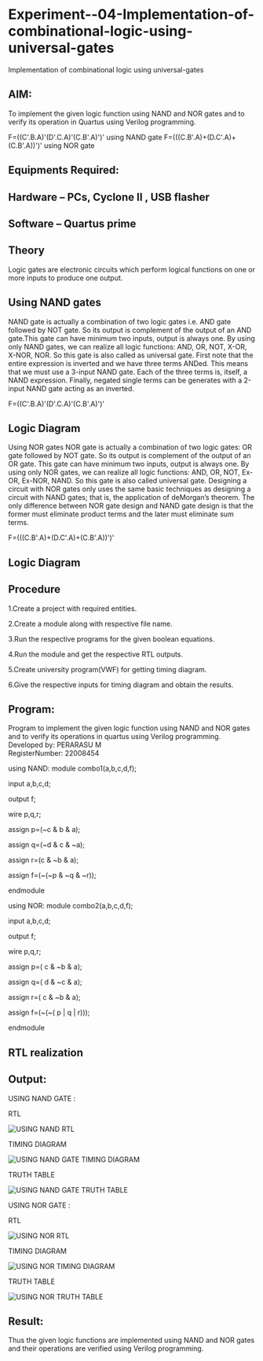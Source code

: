 # Experiment--04-Implementation-of-combinational-logic-using-universal-gates
Implementation of combinational logic using universal-gates
 
## AIM:
To implement the given logic function using NAND and NOR gates and to verify its operation in Quartus using Verilog programming.

F=((C'.B.A)'(D'.C.A)'(C.B'.A)')' using NAND gate
F=(((C.B'.A)+(D.C'.A)+(C.B'.A))')' using NOR gate
## Equipments Required:
## Hardware – PCs, Cyclone II , USB flasher
## Software – Quartus prime


## Theory
Logic gates are electronic circuits which perform logical functions on one or more inputs to produce one output. 

## Using NAND gates
NAND gate is actually a combination of two logic gates i.e. AND gate followed by NOT gate. So its output is complement of the output of an AND gate.This gate can have minimum two inputs, output is always one. By using only NAND gates, we can realize all logic functions: AND, OR, NOT, X-OR, X-NOR, NOR. So this gate is also called as universal gate. First note that the entire expression is inverted and we have three terms ANDed. This means that we must use a 3-input NAND gate. Each of the three terms is, itself, a NAND expression. Finally, negated single terms can be generates with a 2-input NAND gate acting as an inverted.

F=((C'.B.A)'(D'.C.A)'(C.B'.A)')'

## Logic Diagram

Using NOR gates
NOR gate is actually a combination of two logic gates: OR gate followed by NOT gate. So its output is complement of the output of an OR gate. This gate can have minimum two inputs, output is always one. By using only NOR gates, we can realize all logic functions: AND, OR, NOT, Ex-OR, Ex-NOR, NAND. So this gate is also called universal gate. Designing a circuit with NOR gates only uses the same basic techniques as designing a circuit with NAND gates; that is, the application of deMorgan’s theorem. The only difference between NOR gate design and NAND gate design is that the former must eliminate product terms and the later must eliminate sum terms.

F=(((C.B'.A)+(D.C'.A)+(C.B'.A))')'

## Logic Diagram
## Procedure

1.Create a project with required entities.

2.Create a module along with respective file name.

3.Run the respective programs for the given boolean equations.

4.Run the module and get the respective RTL outputs.

5.Create university program(VWF) for getting timing diagram.

6.Give the respective inputs for timing diagram and obtain the results.

## Program:

Program to implement the given logic function using NAND and NOR gates and to verify its operations in quartus using Verilog programming.
Developed by: PERARASU M        
RegisterNumber:  22008454        

using NAND:
   module combo1(a,b,c,d,f);   
   
   input a,b,c,d;      
   
   output f;     
   
   wire p,q,r;     
   
   assign p=(~c & b & a);    
   
   assign q=(~d & c & ~a);    
   
   assign r=(c & ~b & a);   
   
   assign f=(~(~p & ~q & ~r));  
   
   endmodule      

using NOR:
   module combo2(a,b,c,d,f);      
   
   input a,b,c,d;       
   
   output f;   
   
   wire p,q,r;  
   
   assign p=( c & ~b & a); 
   
   assign q=( d & ~c & a);
   
   assign r=( c & ~b & a);
   
   assign f=(~(~( p | q | r)));
   
   endmodule

## RTL realization

## Output:
USING NAND GATE :

RTL

![USING NAND RTL](https://user-images.githubusercontent.com/118348589/211006636-101f2666-d279-47e8-8b87-a239d592212b.png)

TIMING DIAGRAM

![USING NAND GATE TIMING DIAGRAM](https://user-images.githubusercontent.com/118348589/211006807-eac3d4ff-aafa-4361-87c1-4a615515df3f.png)

TRUTH TABLE 

![USING NAND GATE TRUTH TABLE](https://user-images.githubusercontent.com/118348589/211006860-84cb5096-3566-4112-8d82-8f705a49d27f.png)

USING NOR GATE :   

RTL

![USING NOR RTL](https://user-images.githubusercontent.com/118348589/211007138-d56d38c6-6c3b-4e10-80c6-33a15000ab90.png)

TIMING DIAGRAM

![USING NOR TIMING DIAGRAM](https://user-images.githubusercontent.com/118348589/211007189-b1181634-734b-4a44-b98d-7c84668ab88c.png)

TRUTH TABLE

![USING NOR TRUTH TABLE](https://user-images.githubusercontent.com/118348589/211007243-a6bc725f-48ca-412c-a4f0-3d238deab603.png)

## Result:
Thus the given logic functions are implemented using NAND and NOR gates and their operations are verified using Verilog programming.
